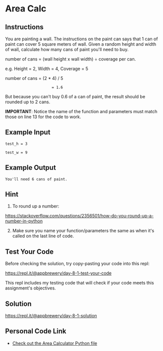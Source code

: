 # Area Calc

## Instructions

You are painting a wall. The instructions on the paint can says that 1 can of paint can cover 5 square meters of wall. Given a random height and width of wall, calculate how many cans of paint you'll need to buy.

number of cans = (wall height x wall width) ÷ coverage per can.

e.g. Height = 2, Width = 4, Coverage = 5

number of cans = (2 * 4) / 5

```
                     = 1.6
```

But because you can't buy 0.6 of a can of paint, the result should be rounded up to 2 cans.

**IMPORTANT**: Notice the name of the function and parameters must match those on line 13 for the code to work.

## Example Input

```
test_h = 3
```
```
test_w = 9
```

## Example Output

```
You'll need 6 cans of paint.
```

## Hint

1. To round up a number:

https://stackoverflow.com/questions/2356501/how-do-you-round-up-a-number-in-python

2. Make sure you name your function/parameters the same as when it's called on the last line of code.

## Test Your Code

Before checking the solution, try copy-pasting your code into this repl:

https://repl.it/@appbrewery/day-8-1-test-your-code

This repl includes my testing code that will check if your code meets this assignment's objectives.

## Solution

https://repl.it/@appbrewery/day-8-1-solution

## Personal Code Link

- [Check out the Area Calculator Python file](./00_area-calc.py)
